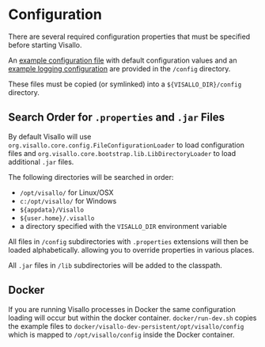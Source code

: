 
# Configuration

There are several required configuration properties that must be specified before starting Visallo.

An [example configuration file](https://github.com/v5analytics/visallo/blob/master/config/visallo.properties) with default configuration values and
an [example logging configuration](https://github.com/v5analytics/visallo/blob/master/config/log4j.xml) are provided in the `/config` directory.

These files must be copied (or symlinked) into a `${VISALLO_DIR}/config` directory.


## Search Order for `.properties` and `.jar` Files

By default Visallo will use `org.visallo.core.config.FileConfigurationLoader` to load configuration files
and `org.visallo.core.bootstrap.lib.LibDirectoryLoader` to load additional `.jar` files.

The following directories will be searched in order:

* `/opt/visallo/` for Linux/OSX
* `c:/opt/visallo/` for Windows
* `${appdata}/Visallo`
* `${user.home}/.visallo`
* a directory specified with the `VISALLO_DIR` environment variable

All files in `/config` subdirectories with `.properties` extensions will then be loaded alphabetically.
allowing you to override properties in various places.

All `.jar` files in `/lib` subdirectories will be added to the classpath.


## Docker

If you are running Visallo processes in Docker the same configuration loading will occur but within the docker
container. `docker/run-dev.sh` copies the example files to `docker/visallo-dev-persistent/opt/visallo/config`
which is mapped to `/opt/visallo/config` inside the Docker container.
